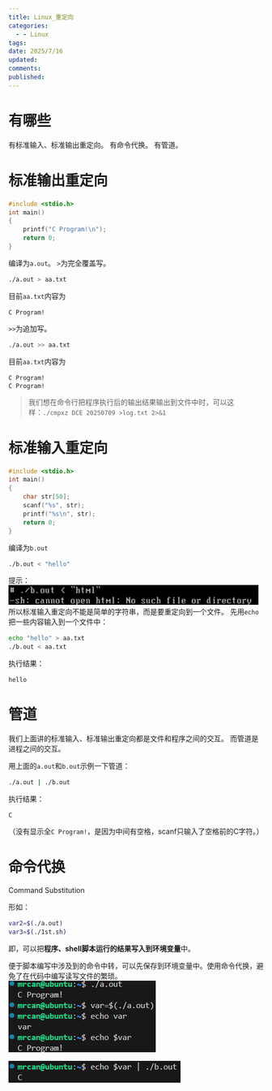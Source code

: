 ```yaml
---
title: Linux_重定向
categories:
  - - Linux
tags: 
date: 2025/7/16
updated: 
comments: 
published:
---
```

# 有哪些
有标准输入、标准输出重定向。
有命令代换。
有管道。
# 标准输出重定向
```c
#include <stdio.h>
int main()
{
    printf("C Program!\n");
    return 0;
}
```
编译为`a.out`。
`>`为完全覆盖写。
```sh
./a.out > aa.txt
```
目前`aa.txt`内容为
```
C Program!
```
`>>`为追加写。
```sh
./a.out >> aa.txt
```
目前`aa.txt`内容为
```
C Program!
C Program!
```

>我们想在命令行把程序执行后的输出结果输出到文件中时，可以这样：`./cmpxz DCE 20250709 >log.txt 2>&1`
# 标准输入重定向
```c
#include <stdio.h>
int main()
{
    char str[50];
    scanf("%s", str);
    printf("%s\n", str);
    return 0;
}
```
编译为`b.out`
```sh
./b.out < "hello"
```
提示：
![](../../images/Linux_重定向/image-20250716002226113.png)
所以标准输入重定向不能是简单的字符串，而是要重定向到一个文件。
先用`echo`把一些内容输入到一个文件中：
```sh
echo "hello" > aa.txt
./b.out < aa.txt
```
执行结果：
```
hello
```
# 管道
我们上面讲的标准输入、标准输出重定向都是文件和程序之间的交互。
而管道是进程之间的交互。

用上面的`a.out`和`b.out`示例一下管道：
```sh
./a.out | ./b.out
```
执行结果：
```
C
```
（没有显示全`C Program!`，是因为中间有空格，scanf只输入了空格前的C字符。）
# 命令代换
Command Substitution

形如：
```sh
var2=$(./a.out)
var3=$(./1st.sh)
```
即，可以把**程序、shell脚本运行的结果写入到环境变量**中。

便于脚本编写中涉及到的命令中转，可以先保存到环境变量中。使用命令代换，避免了在代码中编写读写文件的繁琐。
![](../../images/Linux_重定向/image-20250716004406561.png)

![](../../images/Linux_重定向/image-20250716004422370.png)

